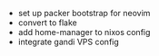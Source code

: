 - set up packer bootstrap for neovim
- convert to flake
- add home-manager to nixos config
- integrate gandi VPS config
